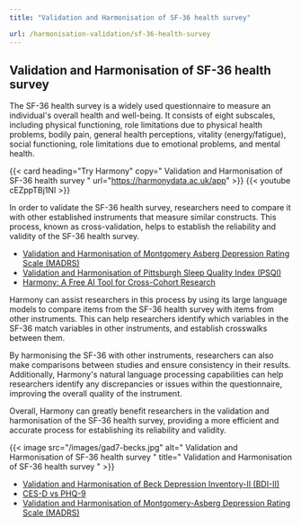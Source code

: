 ```yaml
---
title: "Validation and Harmonisation of SF-36 health survey"

url: /harmonisation-validation/sf-36-health-survey
---
```


## Validation and Harmonisation of SF-36 health survey

The SF-36 health survey is a widely used questionnaire to measure an individual's overall health and well-being. It consists of eight subscales, including physical functioning, role limitations due to physical health problems, bodily pain, general health perceptions, vitality (energy/fatigue), social functioning, role limitations due to emotional problems, and mental health.

{{< card heading="Try Harmony" copy=" Validation and Harmonisation of SF-36 health survey " url="https://harmonydata.ac.uk/app" >}}
{{< youtube cEZppTBj1NI >}}

In order to validate the SF-36 health survey, researchers need to compare it with other established instruments that measure similar constructs. This process, known as cross-validation, helps to establish the reliability and validity of the SF-36 health survey.

* [Validation and Harmonisation of Montgomery Asberg Depression Rating Scale (MADRS)](/harmonisation-validation/montgomery-asberg-depression-rating-scale-madrs)
* [Validation and Harmonisation of Pittsburgh Sleep Quality Index (PSQI)](/harmonisation-validation/pittsburgh-sleep-quality-index-psqi)
* [Harmony: A Free AI Tool for Cross-Cohort Research](/item-harmonisation/harmony-a-free-ai-tool-for-cross-cohort-research)

Harmony can assist researchers in this process by using its large language models to compare items from the SF-36 health survey with items from other instruments. This can help researchers identify which variables in the SF-36 match variables in other instruments, and establish crosswalks between them.

By harmonising the SF-36 with other instruments, researchers can also make comparisons between studies and ensure consistency in their results. Additionally, Harmony's natural language processing capabilities can help researchers identify any discrepancies or issues within the questionnaire, improving the overall quality of the instrument.

Overall, Harmony can greatly benefit researchers in the validation and harmonisation of the SF-36 health survey, providing a more efficient and accurate process for establishing its reliability and validity. 


{{< image src="/images/gad7-becks.jpg" alt=" Validation and Harmonisation of SF-36 health survey " title=" Validation and Harmonisation of SF-36 health survey " >}}









* [Validation and Harmonisation of Beck Depression Inventory-II (BDI-II)](/harmonisation-validation/beck-depression-inventory-ii-bdi-ii)
* [CES-D vs PHQ-9](/ces-d-vs-phq-9)
* [Validation and Harmonisation of Montgomery-Asberg Depression Rating Scale (MADRS)](/harmonisation-validation/montgomery-asberg-depression-rating-scale-madrs)